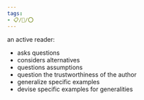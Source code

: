 ```yaml
---
tags:
- 📋/🌱/⭕
---
```


an active reader:
- asks questions
- considers alternatives
- questions assumptions
- question the trustworthiness of the author
- generalize specific examples
- devise specific examples for generalities

